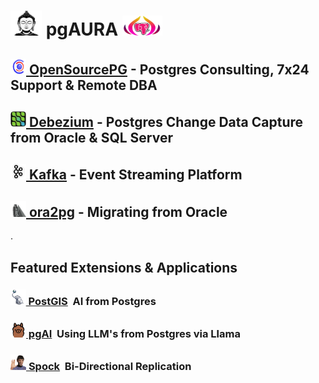  

# <img height=40 width=50 src=img/budha.jpg> pgAURA <img height=32 width=64 src=img/pgaura.png>

## [<img height=25 width=25 src=img/osdb.jpg>&nbsp;OpenSourcePG](https://opensource-db.com) - Postgres Consulting, 7x24 Support & Remote DBA
## [<img height=25 width=25 src=img/debezium.jpg>&nbsp;Debezium](https://debezium.io) - Postgres Change Data Capture from Oracle & SQL Server
## [<img height=25 width=25 src=img/kafka.jpg>&nbsp;Kafka](https://kafka.apache.org) - Event Streaming Platform
## [<img height=25 width=25 src=img/oracle-racing.png>&nbsp;ora2pg](https://github.com/ora2pg/ora2pg) - Migrating from Oracle
.
## Featured Extensions & Applications
### [<img height=25 width25 src=img/postgis.jpg>&nbsp;PostGIS](https://github.com/timescaledb/pgai)&nbsp;&nbsp;AI from Postgres
### [<img height=25 width25 src=img/pgai.jpg>&nbsp;pgAI](https://github.com/timescaledb/pgai)&nbsp;&nbsp;Using LLM's from Postgres via Llama
### [<img height=25 width25 src=img/spock.jpg>&nbsp;Spock](https://github.com/pgedge/spock)&nbsp;&nbsp;Bi-Directional Replication

